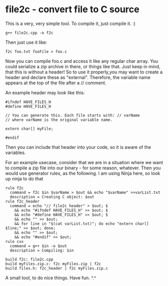 # file2c - convert file to C source

This is a very, very simple tool. To compile it, just compile it. :)

	g++ file2c.cpp -o f2c
	
Then just use it like:

	f2c foo.txt fooFile > foo.c
	
Now you can compile foo.c and access it like any regular char array. You could serialize a zip archive in there, or things like that. Just keep in mind, that this is without a header! So to use it properly,you may want to create a header and declare these as "external". Therefore, the variable name appears at the top of the file after a // comment.

An example header may look like this:

	#ifndef HAVE_FILES_H
	#define HAVE_FILES_H
	
	// You can generate this. Each file starts with: // varName
	// where varName is the original variable name.
	
	extern char[] myFile;
	
	#endif
	
Then you can include that header into your code, so it is aware of the variables.

For an example usecase, consider that we are in a situation where we want to compile a zip file into our binary - for some reason, whatever. Then you would use generator rules, as the following. I am using Ninja here, so look up ninja to do that

	rule f2c
  	  command = f2c $in $varName > $out && echo "$varName" >>varList.txt
      description = Creating C object: $out
	rule f2c_header
      command = echo "// file2c header" > $out; $
        && echo "#ifndef HAVE_FILES_H" >> $out; $
        && echo "#define HAVE_FILES_H" >> $out; $
        && echo "" >> $out;
        && for line in "$(cat varList.txt)"; do echo "extern char[] $line;" >> $out; done;
        && echo "" >> $out;
        && echo "#endif" >> $out;
	rule cxx
      command = g++ $in -o $out
      description = Compiling: $in
  
	build f2c: file2c.cpp
	build myFiles.zip.c: f2c myFiles.zip | f2c
	build files.h: f2c_header | f2c myFiles.zip.c
	
A small tool, to do nice things. Have fun. ^.^
